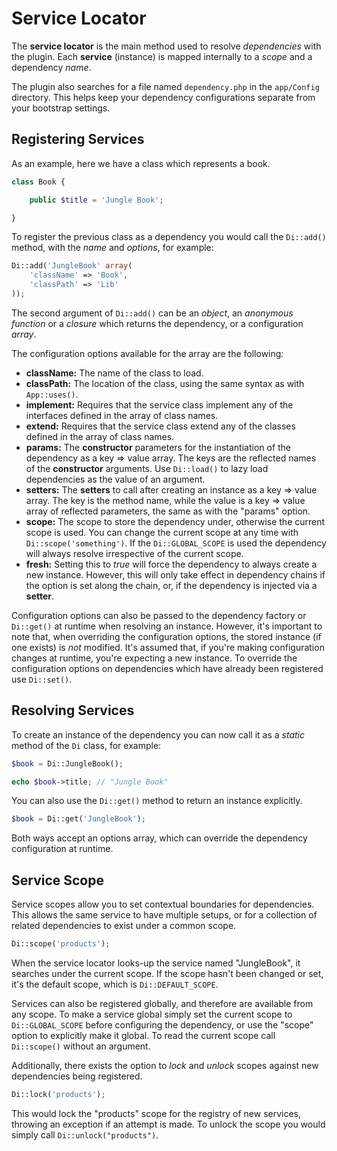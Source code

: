 Service Locator
===============

The **service locator** is the main method used to resolve *dependencies* with the plugin. Each **service** (instance) is mapped internally to a *scope* and a dependency *name*.

The plugin also searches for a file named ```dependency.php``` in the ```app/Config``` directory. This helps keep your dependency configurations separate from your bootstrap settings.

Registering Services
--------------------

As an example, here we have a class which represents a book.

```php
class Book {

	public $title = 'Jungle Book';

}
```

To register the previous class as a dependency you would call the ```Di::add()``` method, with the *name* and *options*, for example:

```php
Di::add('JungleBook' array(
	'className' => 'Book',
	'classPath' => 'Lib'
));
```

The second argument of ```Di::add()``` can be an *object*, an *anonymous function* or a *closure* which returns the dependency, or a configuration *array*.

The configuration options available for the array are the following:

* **className:** The name of the class to load.
* **classPath:** The location of the class, using the same syntax as with ```App::uses()```.
* **implement:** Requires that the service class implement any of the interfaces defined in the array of class names.
* **extend:** Requires that the service class extend any of the classes defined in the array of class names.
* **params:** The **constructor** parameters for the instantiation of the dependency as a key => value array. The keys are the reflected names of the **constructor** arguments. Use ```Di::load()``` to lazy load dependencies as the value of an argument.
* **setters:** The **setters** to call after creating an instance as a key => value array. The key is the method name, while the value is a key => value array of reflected parameters, the same as with the "params" option.
* **scope:** The scope to store the dependency under, otherwise the current scope is used. You can change the current scope at any time with ```Di::scope('something')```. If the ```Di::GLOBAL_SCOPE``` is used the dependency will always resolve irrespective of the current scope.
* **fresh:** Setting this to *true* will force the dependency to always create a new instance. However, this will only take effect in dependency chains if the option is set along the chain, or, if the dependency is injected via a **setter**.

Configuration options can also be passed to the dependency factory or ```Di::get()``` at runtime when resolving an instance. However, it's important to note that, when overriding the configuration options, the stored instance (if one exists) is *not* modified. It's assumed that, if you're making configuration changes at runtime, you're expecting a new instance. To override the configuration options on dependencies which have already been registered use ```Di::set()```.

Resolving Services
------------------

To create an instance of the dependency you can now call it as a *static* method of the ```Di``` class, for example:

```php
$book = Di::JungleBook();

echo $book->title; // "Jungle Book"
```

You can also use the ```Di::get()``` method to return an instance explicitly.

```php
$book = Di::get('JungleBook');
```

Both ways accept an options array, which can override the dependency configuration at runtime.

Service Scope
-------------

Service scopes allow you to set contextual boundaries for dependencies. This allows the same service to have multiple setups, or for a collection of related dependencies to exist under a common scope.

```php
Di::scope('products');
```

When the service locator looks-up the service named "JungleBook", it searches under the current scope. If the scope hasn't been changed or set, it's the default scope, which is ```Di::DEFAULT_SCOPE```.

Services can also be registered globally, and therefore are available from any scope. To make a service global simply set the current scope to ```Di::GLOBAL_SCOPE``` before configuring the dependency, or use the "scope" option to explicitly make it global. To read the current scope call ```Di::scope()``` without an argument.

Additionally, there exists the option to *lock* and *unlock* scopes against new dependencies being registered.

```php
Di::lock('products');
```

This would lock the "products" scope for the registry of new services, throwing an exception if an attempt is made. To unlock the scope you would simply call ```Di::unlock("products")```.

